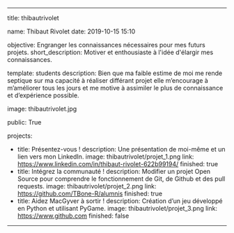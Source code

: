 ---

title: thibautrivolet

name: Thibaut Rivolet
date: 2019-10-15 15:10

objective: Engranger les connaissances nécessaires pour mes futurs projets.
short_description: Motiver et enthousiaste à l'idée d'élargir mes connaissances.

template: students
description:
    Bien que ma faible estime de moi me rende septique
    sur ma capacité à réaliser différant projet
	elle m’encourage à m’améliorer tous les jours et
	me motive à assimiler le plus de connaissance et d’expérience possible.
    

image: thibautrivolet.jpg

public: True

projects:
  - title: Présentez-vous !
    description: Une présentation de moi-même et un lien vers mon LinkedIn.
    image: thibautrivolet/projet_1.png
    link: https://www.linkedin.com/in/thibaut-rivolet-622b99194/
    finished: true
  - title: Intégrez la communauté !
    description: Modifier un projet Open Source pour comprendre le fonctionnement de Git, de Github et des pull requests. 
    image: thibautrivolet/projet_2.png
    link: https://github.com/TBone-R/alumnis
    finished: true
  - title: Aidez MacGyver à sortir !
    description: Création d’un jeu développé en Python et utilisant PyGame.
    image: thibautrivolet/projet_3.png
    link: https://www.github.com
    finished: false
---